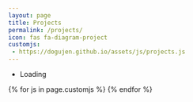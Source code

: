 ```yaml
---
layout: page
title: Projects
permalink: /projects/
icon: fas fa-diagram-project
customjs:
 - https://dogujen.github.io/assets/js/projects.js
---
```


<ul id="repo-list">
  <li>Loading</li>
</ul>
{% for js in page.customjs %}
<script async type="text/javascript" src="{{ js }}"></script>
{% endfor %}